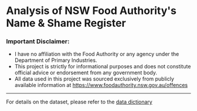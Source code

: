 # Analysis of NSW Food Authority's Name & Shame Register
### Important Disclaimer:

* I have no affiliation with the Food Authority or any agency under the Department of Primary Industries.
* This project is strictly for informational purposes and does not constitute official advice or endorsement from any government body.
* All data used in this project was sourced exclusively from publicly available information at https://www.foodauthority.nsw.gov.au/offences
---
For details on the dataset, please refer to the [data dictionary]([https://github.com/liampearson/nsw-food-authority-name-and-shame/blob/main/docs/data_dictionary.md])

